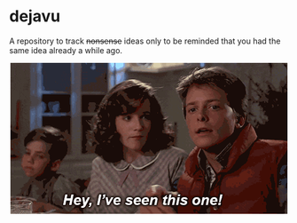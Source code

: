 # dejavu

A repository to track ~~nonsense~~ ideas only to be reminded that you had the same idea already a while ago.

<p align="center">
  <img src="b2tf.gif" alt="animated" />
</p>
